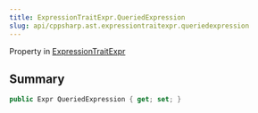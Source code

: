 ```yaml
---
title: ExpressionTraitExpr.QueriedExpression
slug: api/cppsharp.ast.expressiontraitexpr.queriedexpression
---
```

Property in [ExpressionTraitExpr](/api/cppsharp/ast/expressiontraitexpr)

## Summary



```csharp
public Expr QueriedExpression { get; set; }
```

